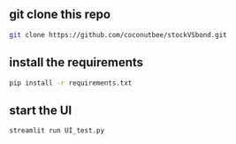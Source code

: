 ## git clone this repo
```bash
git clone https://github.com/coconutbee/stockVSbond.git
```

## install the requirements
```bash
pip install -r requirements.txt
```

## start the UI
```bash
streamlit run UI_test.py
```
